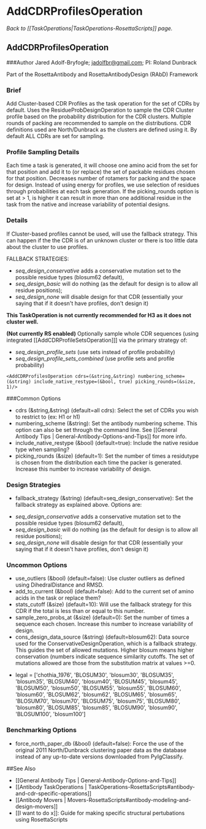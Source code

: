 # AddCDRProfilesOperation
*Back to [[TaskOperations|TaskOperations-RosettaScripts]] page.*
## AddCDRProfilesOperation

###Author
Jared Adolf-Bryfogle; jadolfbr@gmail.com; 
PI: Roland Dunbrack

Part of the RosettaAntibody and RosettaAntibodyDesign (RAbD) Framework

### Brief
Add Cluster-based CDR Profiles as the task operation for the set of CDRs by default.
Uses the ResidueProbDesignOperation to sample the CDR Cluster profile based on the probability distribution for the CDR clusters.  Multiple rounds of packing are recommended to sample on the distributions.
CDR definitions used are North/Dunbrack as the clusters are defined using it.  By default ALL CDRs are set for sampling.

<!--- BEGIN_INTERNAL -->
### Profile Sampling Details 

Each time a task is generated, it will choose one amino acid from the set for that position and add it to (or replace)  the set of packable residues chosen for that position. Decreases number of rotamers for packing and the space for design.  Instead of using energy for profiles, we use selection of residues through probabilities at each task generation.  If the picking_rounds option is set at > 1, is higher it can result in more than one additional residue in the task from the native and increase variability of potential designs.

### Details 

If Cluster-based profiles cannot be used, will use the fallback strategy.
This can happen if the the CDR is of an unknown cluster or there is too little data
about the cluster to use profiles.

FALLBACK STRATEGIES:
*   _seq_design_conservative_ adds a conservative mutation set to the possible residue types (blosum62 default),
*   _seq_design_basic_ will do nothing (as the default for design is to allow all residue positions);
*   _seq_design_none_ will disable design for that CDR (essentially your saying that if it doesn't have profiles, don't design it)

**This TaskOperation is not currently recommended for H3 as it does not cluster well.**

**(Not currently RS enabled)** Optionally sample whole CDR sequences (using integrated [[AddCDRProfileSetsOperation]]] via the primary strategy of:
*   _seq_design_profile_sets_ (use sets instead of profile probability)
*   _seq_design_profile_sets_combined_ (use profile sets and profile probability)


```
<AddCDRProfilesOperation cdrs=(&string,&string) numbering_scheme=(&string) include_native_restype=(&bool, true) picking_rounds=(&size, 1)/>
```


###Common Options 

-   cdrs (&string,&string) (default=all cdrs):  Select the set of CDRs you wish to restrict to (ex: H1 or h1)
-   numbering_scheme (&string):  Set the antibody numbering scheme.  This option can also be set through the command line.  See [[General Antibody Tips | General-Antibody-Options-and-Tips]] for more info.
-   include_native_restype (&bool) (default=true):  Include the native residue type when sampling? 
-   picking_rounds (&size) (default=1): Set the number of times a residutype is chosen from the distribution each time the packer is generated.  Increase this number to increase variability of design.
 
### Design Strategies

-   fallback_strategy (&string) (default=seq_design_conservative): Set the fallback strategy as explained above.  Options are: 
 *   _seq_design_conservative_ adds a conservative mutation set to the possible residue types (blosum62 default),
 *   _seq_design_basic_ will do nothing (as the default for design is to allow all residue positions);
 *   _seq_design_none_ will disable design for that CDR (essentially your saying that if it doesn't have profiles, don't design it)

### Uncommon Options
-   use_outliers (&bool) (default=false): Use cluster outliers as defined using DihedralDistance and RMSD.
-   add_to_current (&bool) (default=false): Add to the current set of amino acids in the task or replace them?
-   stats_cutoff (&size) (default=10): Will use the fallback strategy for this CDR if the total is less than or equal to this number.
-   sample_zero_probs_at (&size) (default=0): Set the number of times a sequence each chosen.  Increase this number to increase variability of design.
-   cons_design_data_source (&string) (default=blosum62):  Data source used for the ConservativeDesignOperation, which is a fallback strategy.  This guides the set of allowed mutations.  Higher blosum means higher conservation (numbers indicate sequence similarity cutoffs.  The set of mutations allowed are those from the substitution matrix at values >=0.  
 *   legal = ['chothia_1976', 'BLOSUM30', 'blosum30', 'BLOSUM35', 'blosum35', 'BLOSUM40', 'blosum40', 'BLOSUM45', 'blosum45', 'BLOSUM50', 'blosum50', 'BLOSUM55', 'blosum55', 'BLOSUM60', 'blosum60', 'BLOSUM62', 'blosum62', 'BLOSUM65', 'blosum65', 'BLOSUM70', 'blosum70', 'BLOSUM75', 'blosum75', 'BLOSUM80', 'blosum80', 'BLOSUM85', 'blosum85', 'BLOSUM90', 'blosum90', 'BLOSUM100', 'blosum100']

### Benchmarking Options
-   force_north_paper_db (&bool) (default=false): Force the use of the original 2011 North/Dunbrack clustering paper data as the database instead of any up-to-date versions downloaded from PyIgClassify. 

<!--- END_INTERNAL -->
##See Also

* [[General Antibody Tips | General-Antibody-Options-and-Tips]]
* [[Antibody TaskOperations | TaskOperations-RosettaScripts#antibody-and-cdr-specific-operations]]
* [[Antibody Movers | Movers-RosettaScripts#antibody-modeling-and-design-movers]]
* [[I want to do x]]: Guide for making specific structural pertubations using RosettaScripts
